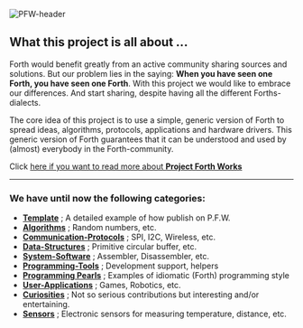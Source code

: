 ![PFW-header](https://user-images.githubusercontent.com/11397265/140953670-5528129a-9498-41b6-ba44-694ef08b69c5.jpg)

## What this project is all about ...

Forth would benefit greatly from an active community sharing sources and solutions. But our problem lies in the saying: **When you have seen one Forth, you have seen one Forth**. 
With this project we would like to embrace our differences. And start sharing, despite having all the different Forths-dialects.   

The core idea of this project is to use a simple, generic version of Forth to spread ideas, algorithms, protocols, applications and hardware drivers. This generic version of Forth guarantees that it can be understood and used by (almost) everybody in the Forth-community. 

Click [here if you want to read more about **Project Forth Works**](https://Project-Forth-Works.github.io/)
  *** 
### We have until now the following categories:

- [****Template****](https://github.com/project-forth-works/project-forth-works.github.io/tree/main/Template) ; A detailed example of how publish on P.F.W.  
- [****Algorithms****](Algorithms) ; Random numbers, etc.  
- [****Communication-Protocols****](Communication-Protocols) ; SPI, I2C, Wireless, etc.  
- [****Data-Structures****](Data-Structures) ; Primitive circular buffer, etc.  
- [****System-Software****](System-Software) ; Assembler, Disassembler, etc.  
- [****Programming-Tools****](Programming-Tools) ; Development support, helpers  
- [****Programming Pearls****](Programming-Pearls) ; Examples of idiomatic (Forth) programming style  
- [****User-Applications****](User-Applications) ; Games, Robotics, etc.  
- [****Curiosities****](Curiosities) ; Not so serious contributions but interesting and/or entertaining.  
- [****Sensors****](Sensors) ; Electronic sensors for measuring temperature, distance, etc.  
